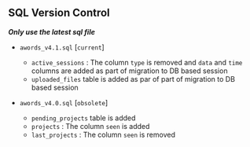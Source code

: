 ## SQL Version Control

   ***Only use the latest sql file***
   
- `awords_v4.1.sql` [`current`]
    
    - `active_sessions` : The column `type` is removed and `data` and `time`
       columns are added as part of migration to DB based session
    - `uploaded_files` table is added as par of part of migration to DB based session

- `awords_v4.0.sql` [`obsolete`]

    - `pending_projects` table is added
    - `projects` : The column `seen` is added
    - `last_projects` : The column `seen` is removed
